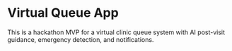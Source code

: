 # Virtual Queue App

This is a hackathon MVP for a virtual clinic queue system with AI post-visit guidance, emergency detection, and notifications.